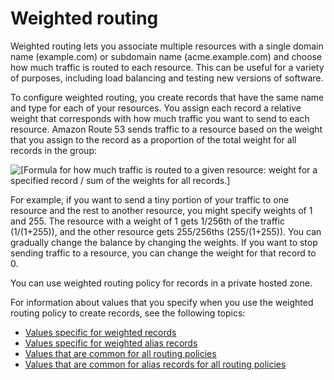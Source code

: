 # Weighted routing<a name="routing-policy-weighted"></a>

Weighted routing lets you associate multiple resources with a single domain name \(example\.com\) or subdomain name \(acme\.example\.com\) and choose how much traffic is routed to each resource\. This can be useful for a variety of purposes, including load balancing and testing new versions of software\.

To configure weighted routing, you create records that have the same name and type for each of your resources\. You assign each record a relative weight that corresponds with how much traffic you want to send to each resource\. Amazon Route 53 sends traffic to a resource based on the weight that you assign to the record as a proportion of the total weight for all records in the group: 

![\[Formula for how much traffic is routed to a given resource: weight for a specified record / sum of the weights for all records.\]](http://docs.aws.amazon.com/Route53/latest/DeveloperGuide/images/WRR_calculation.png)

For example, if you want to send a tiny portion of your traffic to one resource and the rest to another resource, you might specify weights of 1 and 255\. The resource with a weight of 1 gets 1/256th of the traffic \(1/\(1\+255\)\), and the other resource gets 255/256ths \(255/\(1\+255\)\)\. You can gradually change the balance by changing the weights\. If you want to stop sending traffic to a resource, you can change the weight for that record to 0\.

You can use weighted routing policy for records in a private hosted zone\.

For information about values that you specify when you use the weighted routing policy to create records, see the following topics:
+ [Values specific for weighted records](resource-record-sets-values-weighted.md)
+ [Values specific for weighted alias records](resource-record-sets-values-weighted-alias.md)
+ [Values that are common for all routing policies](resource-record-sets-values-shared.md)
+ [Values that are common for alias records for all routing policies](resource-record-sets-values-alias-common.md)